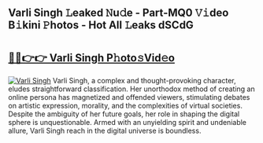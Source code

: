 ## Varli Singh 𝙻eaked 𝙽u𝚍e - Part-MQ0 𝚅𝚒deo B𝚒kini 𝙿hotos - Hot All 𝙻eaks dSCdG

# <h2><a href="http://ld4nq4.urlbe.top/?page=Varli+Singh">🔗🔗👉👉 Varli Singh P𝚑oto𝚜Vid𝚎o</a></h2>

[![Varli Singh](https://i.imgur.com/eBuTRDB.gif)](http://ld4nq4.urlbe.top/?page=Varli+Singh)
Varli Singh, a complex and thought-provoking character, eludes straightforward classification. Her unorthodox method of creating an online persona has magnetized and offended viewers, stimulating debates on artistic expression, morality, and the complexities of virtual societies. Despite the ambiguity of her future goals, her role in shaping the digital sphere is unquestionable. Armed with an unyielding spirit and undeniable allure, Varli Singh reach in the digital universe is boundless.
